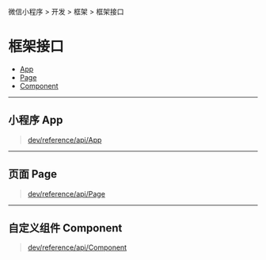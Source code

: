 微信小程序 > 开发 > 框架 > 框架接口

# 框架接口

- [App](#App)
- [Page](#Page)
- [Component](#Component)

<hr id="App"/>

## 小程序 App

> [dev/reference/api/App](https://developers.weixin.qq.com/miniprogram/dev/reference/api/App.html)

<hr id="Page"/>

## 页面 Page

> [dev/reference/api/Page](https://developers.weixin.qq.com/miniprogram/dev/reference/api/Page.html)

<hr id="Component"/>

## 自定义组件 Component

> [dev/reference/api/Component](https://developers.weixin.qq.com/miniprogram/dev/reference/api/Component.html)
